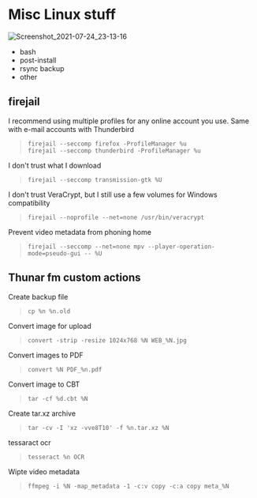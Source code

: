 # Misc Linux stuff
![Screenshot_2021-07-24_23-13-16](https://user-images.githubusercontent.com/78081080/126872817-88fc1872-a86b-445f-9a53-8e8c2d45d599.png)  
* bash  
* post-install  
* rsync backup  
* other  

## firejail

I recommend using multiple profiles for any online account you use. Same with e-mail accounts with Thunderbird
> `firejail --seccomp firefox -ProfileManager %u`  
> `firejail --seccomp thunderbird -ProfileManager %u`  

I don't trust what I download
> `firejail --seccomp transmission-gtk %U`  

I don't trust VeraCrypt, but I still use a few volumes for Windows compatibility
> `firejail --noprofile --net=none /usr/bin/veracrypt`  

Prevent video metadata from phoning home
> `firejail --seccomp --net=none mpv --player-operation-mode=pseudo-gui -- %U`  

## Thunar fm custom actions

Create backup file
> `cp %n %n.old`

Convert image for upload
> `convert -strip -resize 1024x768 %N WEB_%N.jpg`

Convert images to PDF
> `convert %N PDF_%n.pdf`

Convert image to CBT
> `tar -cf %d.cbt %N`

Create tar.xz archive
> `tar -cv -I 'xz -vve8T10' -f %n.tar.xz %N`

tessaract ocr
> `tesseract %n OCR`

Wipte video metadata
> `ffmpeg -i %N -map_metadata -1 -c:v copy -c:a copy meta_%N`

























